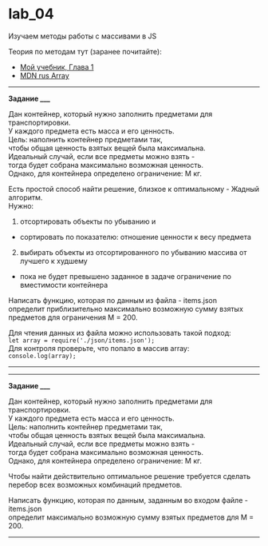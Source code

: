 # lab_04

Изучаем методы работы с массивами в JS  

Теория по методам тут (заранее почитайте):  

- [Мой учебник, Глава 1](https://pcoding.ru/pdf/jsFuncCoding.pdf)  
- [MDN rus Array](https://developer.mozilla.org/ru/docs/Web/JavaScript/Guide/Indexed_collections#%D0%BC%D0%B5%D1%82%D0%BE%D0%B4%D1%8B_array)  

---  

**Задание ___**  

Дан контейнер, который нужно заполнить предметами для транспортировки.  
У каждого предмета есть масса и его ценность.  
Цель: наполнить контейнер предметами так,  
чтобы общая ценность взятых вещей была максимальна.  
Идеальный случай, если все предметы можно взять -  
тогда будет собрана максимально возможная ценность.  
Однако, для контейнера определено ограничение: M кг.  

Есть простой способ найти решение, близкое к оптимальному - Жадный алгоритм.  
Нужно:  

1) отсортировать объекты по убыванию и  
  - сортировать по показателю: отношение ценности к весу предмета  
  
2) выбирать объекты из отсортированного по убыванию массива от лучшего к худшему  
  - пока не будет превышено заданное в задаче ограничение по вместимости контейнера  

Написать функцию, которая по данным из файла - items.json  
определит приблизительно максимально возможную сумму взятых предметов для ограничения M = 200.  

Для чтения данных из файла можно использовать такой подход:  
`let array = require('./json/items.json');`  
Для контроля проверьте, что попало в массив array:  
`console.log(array);`

---  
---  

**Задание ___**  

Дан контейнер, который нужно заполнить предметами для транспортировки.  
У каждого предмета есть масса и его ценность.  
Цель: наполнить контейнер предметами так,  
чтобы общая ценность взятых вещей была максимальна.  
Идеальный случай, если все предметы можно взять -  
тогда будет собрана максимально возможная ценность.  
Однако, для контейнера определено ограничение: M кг.  

Чтобы найти действительно оптимальное решение требуется сделать перебор всех возможных комбинаций предметов.  


Написать функцию, которая по данным, заданным во входом файле - items.json  
определит максимально возможную сумму взятых предметов для M = 200.  

---  

